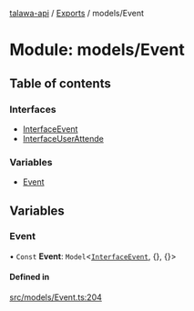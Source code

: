 [talawa-api](../README.md) / [Exports](../modules.md) / models/Event

# Module: models/Event

## Table of contents

### Interfaces

- [InterfaceEvent](../interfaces/models_Event.InterfaceEvent.md)
- [InterfaceUserAttende](../interfaces/models_Event.InterfaceUserAttende.md)

### Variables

- [Event](models_Event.md#event)

## Variables

### Event

• `Const` **Event**: `Model`<[`InterfaceEvent`](../interfaces/models_Event.InterfaceEvent.md), {}, {}\>

#### Defined in

[src/models/Event.ts:204](https://github.com/Nitya-Pasrija/talawa-api/blob/faae1c9/src/models/Event.ts#L204)

